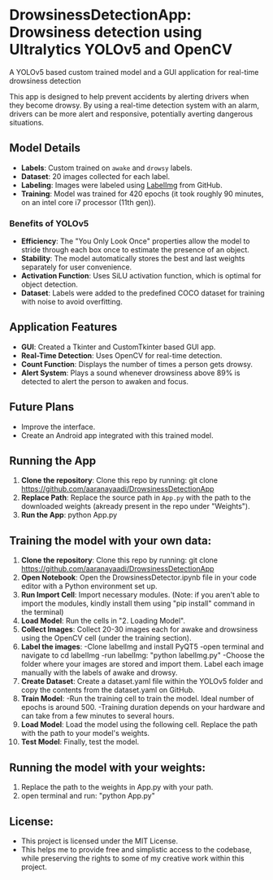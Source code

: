 # DrowsinessDetectionApp: Drowsiness detection using Ultralytics YOLOv5 and OpenCV
A YOLOv5 based custom trained model and a GUI application for real-time drowsiness detection

This app is designed to help prevent accidents by alerting drivers when they become drowsy. By using a real-time detection system with an alarm, drivers can be more alert and responsive, potentially averting dangerous situations.

## Model Details

- **Labels**: Custom trained on `awake` and `drowsy` labels.
- **Dataset**: 20 images collected for each label.
- **Labeling**: Images were labeled using [LabelImg]([https://github.com/HumanSignal/labelImg]) from GitHub.
- **Training**: Model was trained for 420 epochs (it took roughly 90 minutes, on an intel core i7 processor (11th gen)).

### Benefits of YOLOv5

- **Efficiency**: The "You Only Look Once" properties allow the model to stride through each box once to estimate the presence of an object.
- **Stability**: The model automatically stores the best and last weights separately for user convenience.
- **Activation Function**: Uses SiLU activation function, which is optimal for object detection.
- **Dataset**: Labels were added to the predefined COCO dataset for training with noise to avoid overfitting.

## Application Features

- **GUI**: Created a Tkinter and CustomTkinter based GUI app.
- **Real-Time Detection**: Uses OpenCV for real-time detection.
- **Count Function**: Displays the number of times a person gets drowsy.
- **Alert System**: Plays a sound whenever drowsiness above 89% is detected to alert the person to awaken and focus.

## Future Plans

- Improve the interface.
- Create an Android app integrated with this trained model.

## Running the App

1. **Clone the repository**: Clone this repo by running: git clone https://github.com/aaranayaadi/DrowsinessDetectionApp
2. **Replace Path**: Replace the source path in `App.py` with the path to the downloaded weights (akready present in the repo under "Weights").
3. **Run the App**: python App.py

## Training the model with your own data:

1. **Clone the repository**: Clone this repo by running: git clone https://github.com/aaranayaadi/DrowsinessDetectionApp
2. **Open Notebook**: Open the DrowsinessDetector.ipynb file in your code editor with a Python environment set up.
3. **Run Import Cell**: Import necessary modules. (Note: if you aren't able to import the modules, kindly install them using "pip install" command in the terminal)
4. **Load Model**: Run the cells in "2. Loading Model".
5. **Collect Images**: Collect 20-30 images each for awake and drowsiness using the OpenCV cell (under the training section).
6. **Label the images**: 
   -Clone labelImg and install PyQT5
   -open terminal and navigate to cd labelImg
   -run labelImg: "python labelImg.py"
   -Choose the folder where your images are stored and import them. Label each image manually with the labels of awake and drowsy.
7. **Create Dataset**: Create a dataset.yaml file within the YOLOv5 folder and copy the contents from the dataset.yaml on GitHub.
8. **Train Model**:
   -Run the training cell to train the model. Ideal number of epochs is around 500.
   -Training duration depends on your hardware and can take from a few minutes to several hours.
9. **Load Model**: Load the model using the following cell. Replace the path with the path to your model's weights.
10. **Test Model**: Finally, test the model.

## Running the model with your weights:

1. Replace the path to the weights in App.py with your path.
2. open terminal and run: "python App.py"

## License:
 - This project is licensed under the MIT License.
 - This helps me to provide free and simplistic access to the codebase, while preserving the rights to some of my creative work within this project.
